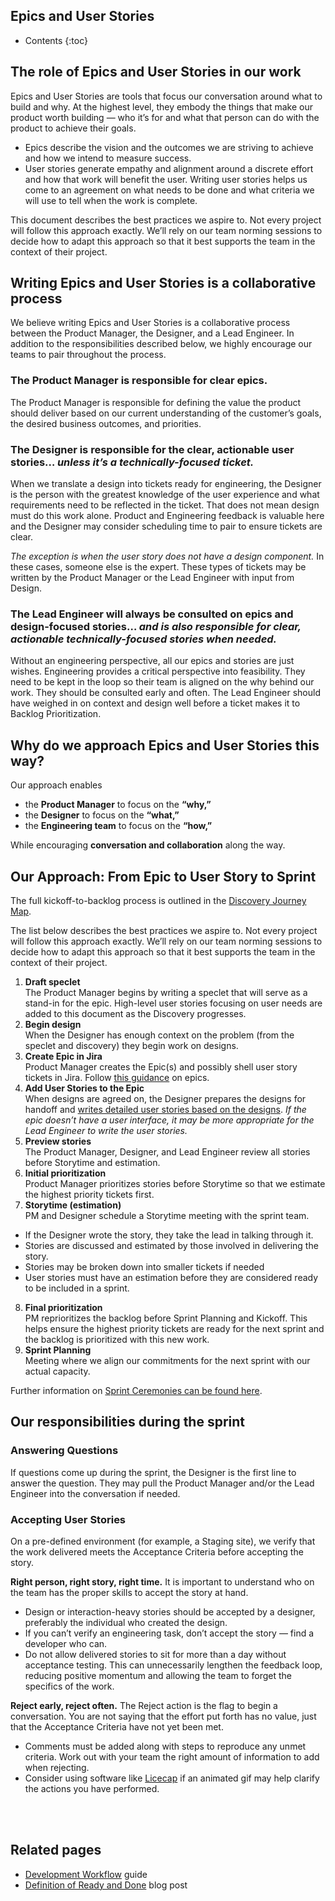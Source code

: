 ## Epics and User Stories

* Contents
{:toc}

## The role of Epics and User Stories in our work 

Epics and User Stories are tools that focus our conversation around what to build and why. At the highest level, they embody the things that make our product worth building — who it’s for and what that person can do with the product to achieve their goals.

- Epics describe the vision and the outcomes we are striving to achieve and how we intend to measure success. 
- User stories generate empathy and alignment around a discrete effort and how that work will benefit the user. Writing user stories helps us come to an agreement on what needs to be done and what criteria we will use to tell when the work is complete.  

This document describes the best practices we aspire to. Not every project will follow this approach exactly. We’ll rely on our team norming sessions to decide how to adapt this approach so that it best supports the team in the context of their project.

## Writing Epics and User Stories is a collaborative process
We believe writing Epics and User Stories is a collaborative process between the Product Manager, the Designer, and a Lead Engineer. In addition to the responsibilities described below, we highly encourage our teams to pair throughout the process. 

### The Product Manager is responsible for clear epics. 
The Product Manager is responsible for defining the value the product should deliver based on our current understanding of the customer’s goals, the desired business outcomes, and priorities. 

### The Designer is responsible for the clear, actionable user stories… *unless it’s a technically-focused ticket.* 
When we translate a design into tickets ready for engineering, the Designer is the person with the greatest knowledge of the user experience and what requirements need to be reflected in the ticket. That does not mean design must do this work alone. Product and Engineering feedback is valuable here and the Designer may consider scheduling time to pair to ensure tickets are clear. 

*The exception is when the user story does not have a design component.* In these cases, someone else is the expert. These types of tickets may be written by the Product Manager or the Lead Engineer with input from Design. 

### The Lead Engineer will always be consulted on epics and design-focused stories… *and is also responsible for clear, actionable technically-focused stories when needed.* 
Without an engineering perspective, all our epics and stories are just wishes. Engineering provides a critical perspective into feasibility. They need to be kept in the loop so their team is aligned on the why behind our work. They should be consulted early and often. The Lead Engineer should have weighed in on context and design well before a ticket makes it to Backlog Prioritization. 

## Why do we approach Epics and User Stories this way? 
Our approach enables 
- the **Product Manager** to focus on the **“why,”** 
- the **Designer** to focus on the **“what,”**
- the **Engineering team** to focus on the **“how,”**

While encouraging **conversation and collaboration** along the way. 

## Our Approach: From Epic to User Story to Sprint
The full kickoff-to-backlog process is outlined in the [Discovery Journey Map](https://www.figma.com/file/I8gn3uTpbA7dakZu7xdUjj/LZ-discovery-journey-map-%5BWIP%5D?node-id=0%3A1).

The list below describes the best practices we aspire to. Not every project will follow this approach exactly. We’ll rely on our team norming sessions to decide how to adapt this approach so that it best supports the team in the context of their project. 

1. **Draft speclet** <br>
The Product Manager begins by writing a speclet that will serve as a stand-in for the epic. High-level user stories focusing on user needs are added to this document as the Discovery progresses. <br>
2. **Begin design**<br>
When the Designer has enough context on the problem (from the speclet and discovery) they begin work on designs.<br>
3. **Create Epic in Jira** <br>
Product Manager creates the Epic(s) and possibly shell user story tickets in Jira. 
Follow [this guidance](../product_design/structuring_epics_stories_bugs_and_tasks.md#epics) on epics.<br>
4. **Add User Stories to the Epic**<br>
When designs are agreed on, the Designer prepares the designs for handoff and [writes detailed user stories based on the designs](../product_design/structuring_epics_stories_bugs_and_tasks.md##user-stories). *If the epic doesn’t have a user interface, it may be more appropriate for the Lead Engineer to write the user stories.*<br>
5. **Preview stories**<br> 
The Product Manager, Designer, and Lead Engineer review all stories before Storytime and estimation.<br>
6. **Initial prioritization**<br> 
Product Manager prioritizes stories before Storytime so that we estimate the highest priority tickets first.<br>
7. **Storytime (estimation)**<br>
PM and Designer schedule a Storytime meeting with the sprint team. 
- If the Designer wrote the story, they take the lead in talking through it.
- Stories are discussed and estimated by those involved in delivering the story.
- Stories may be broken down into smaller tickets if needed
- User stories must have an estimation before they are considered ready to be included in a sprint.<br>
8. **Final prioritization**<br>
PM reprioritizes the backlog before Sprint Planning and Kickoff. This helps ensure the highest priority tickets are ready for the next sprint and the backlog is prioritized with this new work. <br>
9. **Sprint Planning**<br>
Meeting where we align our commitments for the next sprint with our actual capacity.<br>

Further information on [Sprint Ceremonies can be found here](../project_kickoff/ceremonies.md).

## Our responsibilities during the sprint
### Answering Questions
If questions come up during the sprint, the Designer is the first line to answer the question. They may pull the Product Manager and/or the Lead Engineer into the conversation if needed.

### Accepting User Stories
On a pre-defined environment (for example, a Staging site), we verify that the work delivered meets the Acceptance Criteria before accepting the story.

**Right person, right story, right time.** It is important to understand who on the team has the proper skills to accept the story at hand. 
- Design or interaction-heavy stories should be accepted by a designer, preferably the individual who created the design. 
- If you can’t verify an engineering task, don’t accept the story — find a developer who can. 
- Do not allow delivered stories to sit for more than a day without acceptance testing. This can unnecessarily lengthen the feedback loop, reducing positive momentum and allowing the team to forget the specifics of the work.

**Reject early, reject often.** The Reject action is the flag to begin a conversation. You are not saying that the effort put forth has no value, just that the Acceptance Criteria have not yet been met. 
- Comments must be added along with steps to reproduce any unmet criteria. Work out with your team the right amount of information to add when rejecting. 
- Consider using software like [Licecap](https://www.cockos.com/licecap/) if an animated gif may help clarify the actions you have performed.

<br>
<br>

## Related pages
- [Development Workflow](../continuous_delivery/development_workflow.md) guide
- [Definition of Ready and Done](https://labzero.com/blog/essential-working-agreements-ready-and-done) blog post
